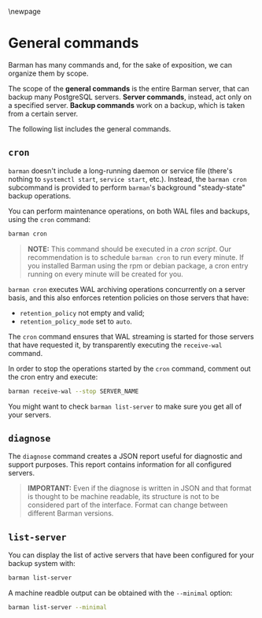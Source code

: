 \newpage

# General commands

Barman has many commands and, for the sake of exposition, we can
organize them by scope.

The scope of the **general commands** is the entire Barman server,
that can backup many PostgreSQL servers. **Server commands**, instead,
act only on a specified server. **Backup commands** work on a backup,
which is taken from a certain server.

The following list includes the general commands.


## `cron`

`barman` doesn't include a long-running daemon or service file (there's
nothing to `systemctl start`, `service start`, etc.).  Instead, the `barman
cron` subcommand is provided to perform `barman`'s background
"steady-state" backup operations.

You can perform maintenance operations, on both WAL files and backups,
using the `cron` command:

``` bash
barman cron
```

> **NOTE:**
> This command should be executed in a _cron script_. Our
> recommendation is to schedule `barman cron` to run every minute.  If
> you installed Barman using the rpm or debian package, a cron entry
> running on every minute will be created for you.

`barman cron` executes WAL archiving operations concurrently on a
server basis, and this also enforces retention policies on those
servers that have:

- `retention_policy` not empty and valid;
- `retention_policy_mode` set to `auto`.

The `cron` command ensures that WAL streaming is started for those
servers that have requested it, by transparently executing the
`receive-wal` command.

In order to stop the operations started by the `cron` command, comment out
the cron entry and execute:

```bash
barman receive-wal --stop SERVER_NAME
```

You might want to check `barman list-server` to make sure you get all of
your servers.

## `diagnose`

The `diagnose` command creates a JSON report useful for diagnostic and
support purposes. This report contains information for all configured
servers.

> **IMPORTANT:**
> Even if the diagnose is written in JSON and that format is thought
> to be machine readable, its structure is not to be considered part
> of the interface. Format can change between different Barman versions.


## `list-server`

You can display the list of active servers that have been configured
for your backup system with:

``` bash
barman list-server
```

A machine readble output can be obtained with the `--minimal` option:

``` bash
barman list-server --minimal
```
